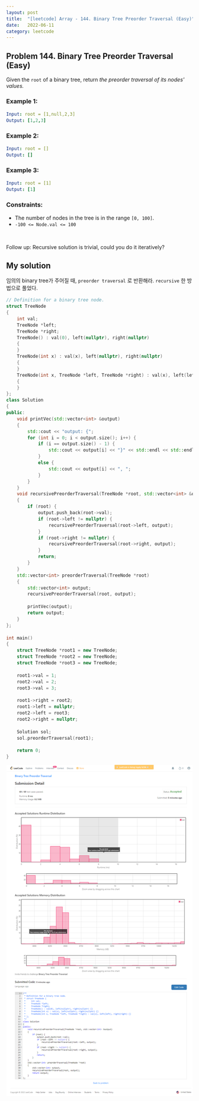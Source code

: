 ```yaml
---
layout: post
title:  "[leetcode] Array - 144. Binary Tree Preorder Traversal (Easy)"
date:   2022-06-11
category: leetcode
---
```


## Problem 144. Binary Tree Preorder Traversal (Easy)
Given the `root` of a binary tree, return *the preorder traversal of its nodes' values.*

### Example 1:
```yaml
Input: root = [1,null,2,3]
Output: [1,2,3]
```

### Example 2:
```yaml
Input: root = []
Output: []
```

### Example 3:
```yaml
Input: root = [1]
Output: [1]
```

### Constraints:
* The number of nodes in the tree is in the range `[0, 100]`.
* `-100 <= Node.val <= 100`
<br>

Follow up: Recursive solution is trivial, could you do it iteratively?

## My solution

임의의 binary tree가 주어질 때, `preorder traversal` 로 반환해라.
`recursive` 한 방법으로 풀었다.

```cpp
// Definition for a binary tree node.
struct TreeNode
{
    int val;
    TreeNode *left;
    TreeNode *right;
    TreeNode() : val(0), left(nullptr), right(nullptr)
    {
    }
    TreeNode(int x) : val(x), left(nullptr), right(nullptr)
    {
    }
    TreeNode(int x, TreeNode *left, TreeNode *right) : val(x), left(left), right(right)
    {
    }
};
class Solution
{
public:
    void printVec(std::vector<int> &output)
    {
        std::cout << "output: {";
        for (int i = 0; i < output.size(); i++) {
            if (i == output.size() - 1) {
                std::cout << output[i] << "}" << std::endl << std::endl;
            }
            else {
                std::cout << output[i] << ", ";
            }
        }
    }
    void recursivePreorderTraversal(TreeNode *root, std::vector<int> &output)
    {
        if (root) {
            output.push_back(root->val);
            if (root->left != nullptr) {
                recursivePreorderTraversal(root->left, output);
            }
            if (root->right != nullptr) {
                recursivePreorderTraversal(root->right, output);
            }
            return;
        }
    }
    std::vector<int> preorderTraversal(TreeNode *root)
    {
        std::vector<int> output;
        recursivePreorderTraversal(root, output);

        printVec(output);
        return output;
    }
};

int main()
{
    struct TreeNode *root1 = new TreeNode;
    struct TreeNode *root2 = new TreeNode;
    struct TreeNode *root3 = new TreeNode;

    root1->val = 1;
    root2->val = 2;
    root3->val = 3;

    root1->right = root2;
    root1->left = nullptr;
    root2->left = root3;
    root2->right = nullptr;

    Solution sol;
    sol.preorderTraversal(root1);

    return 0;
}
```

![alt text](/public/img/leetcode/leetcode-binarytree-144.png)
